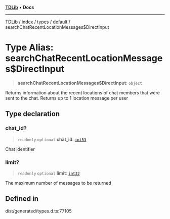 [**TDLib**](../../../../../../README.md) • **Docs**

***

[TDLib](../../../../../../modules.md) / [index](../../../../../README.md) / [types](../../../README.md) / [default](../README.md) / searchChatRecentLocationMessages$DirectInput

# Type Alias: searchChatRecentLocationMessages$DirectInput

> **searchChatRecentLocationMessages$DirectInput**: `object`

Returns information about the recent locations of chat members that were sent to the chat. Returns up to 1 location message per user

## Type declaration

### chat\_id?

> `readonly` `optional` **chat\_id**: [`int53`](int53-1.md)

Chat identifier

### limit?

> `readonly` `optional` **limit**: [`int32`](int32-1.md)

The maximum number of messages to be returned

## Defined in

dist/generated/types.d.ts:77105
